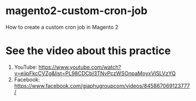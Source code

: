 # magento2-custom-cron-job
How to create a custom cron job in Magento 2

# See the video about this practice
1. YouTube: https://www.youtube.com/watch?v=ejjpFkcCVZg&list=PL98CDCbI3TNvPczWSOnpaMoyxVISLVzYQ
2. Facebook: https://www.facebook.com/giaphugroupcom/videos/845867069123777/
